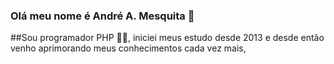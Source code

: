 ### Olá meu nome é André A. Mesquita 👋

##Sou programador PHP 👨‍💻, iniciei meus estudo desde 2013 e desde então venho aprimorando meus conhecimentos cada vez mais,





